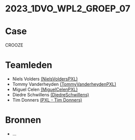 # 2023_1DVO_WPL2_GROEP_07

# Case

CROOZE

# Teamleden

- Niels Volders [(NielsVoldersPXL)](https://github.com/NielsVoldersPXL)
- Tommy Vanderheyden [(TommyVanderheydenPXL)](https://github.com/TommyVanderheydenPXL)
- Miguel Celen [(MiguelCelenPXL)](https://github.com/MiguelCelenPXL)
- Diedre Schwillens [(DiedreSchwillens)](https://github.com/DiedreSchwillens)
- Tim Donners [(PXL - Tim Donners)](https://github.com/Donrskbb)

# Bronnen

- ...